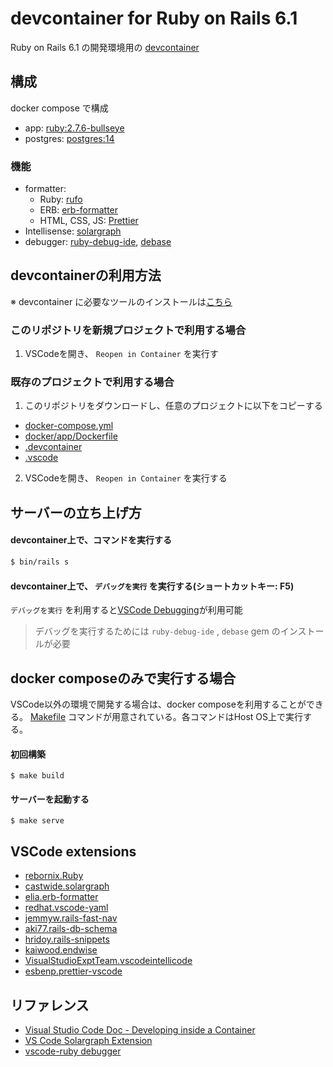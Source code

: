 # devcontainer for Ruby on Rails 6.1

Ruby on Rails 6.1 の開発環境用の [devcontainer](https://code.visualstudio.com/docs/remote/containers)

## 構成

docker compose で構成

- app: [ruby:2.7.6-bullseye](https://hub.docker.com/_/ruby)
- postgres: [postgres:14](https://hub.docker.com/_/postgres)

### 機能

- formatter:
  - Ruby: [rufo](https://github.com/ruby-formatter/rufo)
  - ERB: [erb-formatter](https://github.com/nebulab/erb-formatter)
  - HTML, CSS, JS: [Prettier](https://prettier.io/)
- Intellisense: [solargraph](https://github.com/castwide/solargraph)
- debugger: [ruby-debug-ide](https://github.com/ruby-debug/ruby-debug-ide), [debase](https://github.com/ruby-debug/debase)

## devcontainerの利用方法
※ devcontainer に必要なツールのインストールは[こちら](https://code.visualstudio.com/docs/remote/containers#_installation)


### このリポジトリを新規プロジェクトで利用する場合

1. VSCodeを開き、 `Reopen in Container` を実行す

### 既存のプロジェクトで利用する場合
1. このリポジトリをダウンロードし、任意のプロジェクトに以下をコピーする
- [docker-compose.yml](docker-compose.yml)
- [docker/app/Dockerfile](docker/app/Dockerfile)
- [.devcontainer](.devcontainer)
- [.vscode](.vscode)

2. VSCodeを開き、 `Reopen in Container` を実行する

## サーバーの立ち上げ方

#### devcontainer上で、コマンドを実行する
```bash
$ bin/rails s
```

#### devcontainer上で、 `デバッグを実行` を実行する(ショートカットキー: F5)

`デバッグを実行` を利用すると[VSCode Debugging](https://code.visualstudio.com/docs/editor/debugging)が利用可能

> デバッグを実行するためには `ruby-debug-ide` , `debase` gem のインストールが必要

## docker composeのみで実行する場合
VSCode以外の環境で開発する場合は、docker composeを利用することができる。 [Makefile](Makefile) コマンドが用意されている。各コマンドはHost OS上で実行する。

#### 初回構築
```
$ make build
```

#### サーバーを起動する
```
$ make serve
```


## VSCode extensions

- [rebornix.Ruby](https://marketplace.visualstudio.com/items?itemName=rebornix.Ruby)
- [castwide.solargraph](https://marketplace.visualstudio.com/items?itemName=castwide.solargraph)
- [elia.erb-formatter](https://marketplace.visualstudio.com/items?itemName=elia.erb-formatter)
- [redhat.vscode-yaml](https://marketplace.visualstudio.com/items?itemName=redhat.vscode-yaml)
- [jemmyw.rails-fast-nav](https://marketplace.visualstudio.com/items?itemName=jemmyw.rails-fast-nav)
- [aki77.rails-db-schema](https://marketplace.visualstudio.com/items?itemName=aki77.rails-db-schema)
- [hridoy.rails-snippets](https://marketplace.visualstudio.com/items?itemName=hridoy.rails-snippets)
- [kaiwood.endwise](https://marketplace.visualstudio.com/items?itemName=kaiwood.endwise)
- [VisualStudioExptTeam.vscodeintellicode](https://marketplace.visualstudio.com/items?itemName=VisualStudioExptTeam.vscodeintellicode)
- [esbenp.prettier-vscode](https://marketplace.visualstudio.com/items?itemName=esbenp.prettier-vscode)

## リファレンス

- [Visual Studio Code Doc - Developing inside a Container](https://code.visualstudio.com/docs/remote/containers)
- [VS Code Solargraph Extension](https://github.com/castwide/vscode-solargraph)
- [vscode-ruby debugger](https://github.com/rubyide/vscode-ruby/blob/main/docs/debugger.md)
